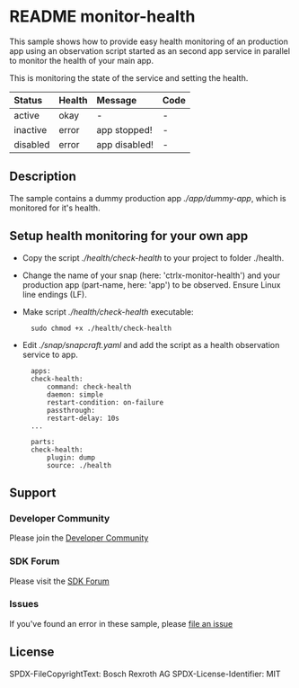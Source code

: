 # README monitor-health

This sample shows how to provide easy health monitoring of an production app using an observation script
started as an second app service in parallel to monitor the health of your main app.

This is monitoring the state of the service and setting the health.

| Status    | Health    | Message       | Code
|:----------|:----------|:--------------|:--------------|
|active     |okay       |  -            |-
|inactive   |error      |app stopped!   |-
|disabled   |error      |app disabled!  |-

## Description
The sample contains a dummy production app _./app/dummy-app_, which is monitored for it's health.

## Setup health monitoring for your own app

+ Copy the script  _./health/check-health_ to your project to folder ./health.
+ Change the name of your snap (here: 'ctrlx-monitor-health') and your production app (part-name, here: 'app') to be observed. Ensure Linux line endings (LF).
+ Make script  _./health/check-health_ executable:

        sudo chmod +x ./health/check-health

+ Edit _./snap/snapcraft.yaml_ and add the script as a health observation service to app.

        apps:
        check-health:
            command: check-health
            daemon: simple
            restart-condition: on-failure
            passthrough:  
            restart-delay: 10s
        ...
        
        parts:
        check-health:
            plugin: dump
            source: ./health

## Support
### Developer Community

Please join the [Developer Community](https://developer.community.boschrexroth.com/)

### SDK Forum

Please visit the [SDK Forum](https://developer.community.boschrexroth.com/t5/ctrlX-AUTOMATION/ct-p/dcdev_community-bunit-dcae/)

### Issues

If you've found an error in these sample, please [file an issue](https://github.com/boschrexroth)

## License

SPDX-FileCopyrightText: Bosch Rexroth AG
SPDX-License-Identifier: MIT

